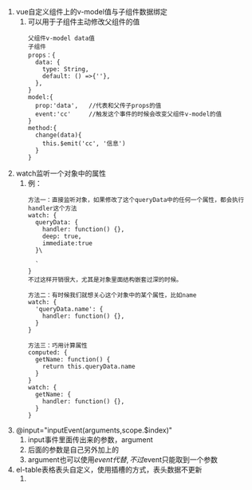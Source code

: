1. vue自定义组件上的v-model值与子组件数据绑定
   1. 可以用于子组件主动修改父组件的值
      ```
      父组件v-model data值
      子组件
      props：{
        data: {
          type: String,
          default: () =>{''},
        },
      }
      model:{
        prop:'data',   //代表和父传子props的值
        event:'cc'     //触发这个事件的时候会改变父组件v-model的值
      }
      method:{
        change(data){
          this.$emit('cc', '信息')
        }
      }
      ```
2. watch监听一个对象中的属性
   1. 例：
      ```
      方法一：直接监听对象，如果修改了这个queryData中的任何一个属性，都会执行handler这个方法
      watch: {
        queryData: {
          handler: function() {},
          deep: true,
          immediate:true
        }\

        ` 
      }
      不过这样开销很大，尤其是对象里面结构嵌套过深的时候。

      方法二：有时候我们就想关心这个对象中的某个属性，比如name
      watch: {
        'queryData.name': {
          handler: function() {},
        }
      }

      方法三：巧用计算属性
      computed: {
        getName: function() {
          return this.queryData.name
        }
      }
      watch: {
        getName: {
          handler: function() {},
        }
      }
      ```
3. @input="inputEvent(arguments,scope.$index)"
   1. input事件里面传出来的参数，argument
   2. 后面的参数是自己另外加上的
   3. argument也可以使用$event代替,不过$event只能取到一个参数
4. el-table表格表头自定义，使用插槽的方式，表头数据不更新
   1. <template slot="header" >改成<template #header>
5. 在vue页面文件中使用el-popover组件时，在style标签中设置样式无效。
   1. el-popover的class是el-popover，他比较特别的是,el-popover生成的div不在当前组件之内，甚至不在App.vue组件的div内，他和App.vue组件的div平级，需要设置全局style。
   2. 当不同页面都使用到了el-popover组件，并且样式有区别，在全局设置样式时针对每一个popover-class的名字修改样式即可解决！
6. el-input-number直接在输入框输入内容v-model的值不会跟着改变
   1. el-input-number组件中直接输入值，然后离开鼠标直接mouseenter其他的button,这个时候要获取v-model的值，发现v-model的值并不会改变
   2. 查elementui的issure发现是因为el-input-number在封装时并没有将直接输入的值赋值给v-model,然后自己细想一下使用@keyup事件把输进去的值在给到v-model.
      ```
      <el-input-number
        v-model.number="choose_quantity"
        @keyup.native="number_change($event)"
      />
      number_change(e) {
      //在输入的时候就要判断只能输入正整数
      e.target.value = e.target.value.replace(/[^0-9]/g, '')
      //   然后在每次keyup时把值赋给v-model
      if (!e.target.value) {
       // 这里给undefined是因为不给值就会默认变为0，不会为空
        this.choose_quantity = undefined
      } else {
        this.choose_quantity = e.target.value
      }
      ```
7.  vue中div元素的@contextmenu.prevent="openMenu($event, scope.row, index)" 右键事件
8.  vue背景图不要使用background-image，会出现bug，使用下面的方式或者直接用img图片放在div后面
    1. :style="{backgroundImage: 'url(' +color+ ')'}"
    2. color:require('./assets/default.png')
9.  关于组件传值
    1. 父组件向子组件中传值
       1. :apiParams='landIdParams' 和 :apiParams='{a:''}'
    2. 如果在子组件中通过watch监听apiParams，那么第二种情况会一直刷新
10. 给el-select赋默认值
    1. 必须先给options赋值，再给绑定的value赋值才行，即
       1. this.options=“后台返回的值”
       2. this.value=“想要赋的值”
    2. value-key作为 value 唯一标识的键名，绑定值为对象类型时必填
11. vue使用dragstart等方法，实现拖拽排序
    1. 具体使用见roomImg.vue
    2. draggable="true"，使元素可拖拽 
      ```
      <ul class="img-group">
          <li
              class="img-group-item"
              v-for="(i,ind) in goodsDetail"
              draggable="true"
              :data-index="ind"
              @dragstart.stop="dragstart($event,goodsDetail)"
              @dragenter.stop="dragenter"
              @dragover="dragover"
              @dragend="dragend($event,changeSort)"
          >
              <img
                  :src="i"
                  class="pointer"
              >
              <i
                  class="delete-icon"
              ></i>
          </li>
      </ul>
      ```
    3. 把方法提出来做成公共方法使用，命名drag.js
        ```
        export default {
          data() {
              return {
                  currList: [],
                  startIndex: '',
                  enterIndex: '',
              }
          },
          methods: {
            dragstart(e, list) {
                this.currList = list;
                this.startIndex = e.target.getAttribute('data-index') || e.target.parentNode.getAttribute('data-index');
            },
            dragenter(e) {
                this.enterIndex = e.target.getAttribute('data-index') || e.target.parentNode.getAttribute('data-index');
            },
            dragover(e) {

            },
            dragend(e, callback) {
              // 交换位置
              // this.currList[this.enterIndex] = this.currList.splice(this.startIndex, 1, this.currList[this.enterIndex])[0];
              // 按顺序排序
              if (this.enterIndex < this.startIndex) { // 拖动图片到前面
                  this.currList.splice(this.enterIndex, 0, this.currList[this.startIndex]);
                  this.currList.splice(Number(this.startIndex) + 1, 1);
              } else { // 拖动图片到后面
                  this.currList.splice(Number(this.enterIndex) + 1, 0, this.currList[this.startIndex]);
                  this.currList.splice(Number(this.startIndex), 1);
              }
              this.startIndex = '';
              e.preventDefault(); // 设置为可以被拖放
              if (callback) {
                  callback();
              }
            }
          }
        }
        ```
    4. 引入js：import Drag from './drag.js'; mixins: [Drag],
        ```
        <script>
        import Drag from './drag.js';
        export default {
            mixins: [Drag],
            methods: {
                changeSort() {
                    // console.log(this.currList);
                    // 交换位置之后回调
                },
            }
        }
        </script>
        ```